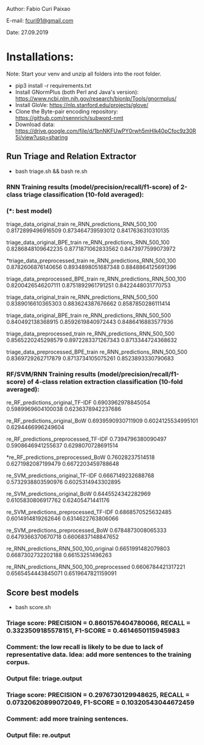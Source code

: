 Author: Fabio Curi Paixao 

E-mail: fcuri91@gmail.com

Date: 27.09.2019

# Installations:

Note: Start your venv and unzip all folders into the root folder.

* pip3 install -r requirements.txt
* Install GNormPlus (both Perl and Java's version): https://www.ncbi.nlm.nih.gov/research/bionlp/Tools/gnormplus/
* Install GloVe: https://nlp.stanford.edu/projects/glove/
* Clone the Byte-pair encoding repository: https://github.com/rsennrich/subword-nmt
* Download data: https://drive.google.com/file/d/1bnNKFUwPY0rwh5mHIk40pCfoc9z30R5j/view?usp=sharing

## Run Triage and Relation Extractor

   * bash triage.sh && bash re.sh

### RNN Training results (model/precision/recall/f1-score) of 2-class triage classification (10-fold averaged):
### (*: best model)

triage_data_original_train re_RNN_predictions_RNN_500_100	0.8172899496916509	0.873464739593012	0.8417636310310135

triage_data_original_BPE_train re_RNN_predictions_RNN_500_100	0.8286848109642235	0.8771871062833562	0.8473977599073972

*triage_data_preprocessed_train re_RNN_predictions_RNN_500_100	0.8782606876140656	0.8934898051687348	0.8848864125691396

triage_data_preprocessed_BPE_train re_RNN_predictions_RNN_500_100	0.8200426546207111	0.8751892961791251	0.8422448031770753

triage_data_original_train re_RNN_predictions_RNN_500_500	0.8389016610365303	0.883624387676662	0.8587850286111414

triage_data_original_BPE_train re_RNN_predictions_RNN_500_500	0.840492138368915	0.8592619840972443	0.8486416883577936

triage_data_preprocessed_train re_RNN_predictions_RNN_500_500	0.8565220245298579	0.8972283371267343	0.8713344724368632

triage_data_preprocessed_BPE_train re_RNN_predictions_RNN_500_500	0.8369729262717879	0.8713734105075261	0.8523893330790683

### RF/SVM/RNN Training results (model/precision/recall/f1-score) of 4-class relation extraction classification (10-fold averaged):

re_RF_predictions_original_TF-IDF	0.6903962978845054	0.5989969604100038	0.6236378942237686

re_RF_predictions_original_BoW	0.6939590930711909	0.6024125534995101	0.6294466996249604

re_RF_predictions_preprocessed_TF-IDF	0.7394796380090497	0.5908646941255637	0.6298070728691514

*re_RF_predictions_preprocessed_BoW	0.76028237514518	0.6271982087199479	0.6672203459788648

re_SVM_predictions_original_TF-IDF	0.6667149232688768	0.5732938803590976	0.6025314943302895

re_SVM_predictions_original_BoW	0.6445524342282969	0.6105830806917762	0.62405471441176

re_SVM_predictions_preprocessed_TF-IDF	0.6868570525632485	0.6014914819262646	0.6314622763806066

re_SVM_predictions_preprocessed_BoW	0.6784873008065333	0.6479366370670718	0.6606837148847652

re_RNN_predictions_RNN_500_100_original	0.6651991482079803	0.6687302732202188	0.66153251496263

re_RNN_predictions_RNN_500_100_preprocessed	0.6606784421317221	0.6565454443845071	0.6519647821159091

## Score best models

   * bash score.sh 

### Triage score: PRECISION = 0.8601576404780066, RECALL = 0.3323509185578151, F1-SCORE = 0.4614650115945983

### Comment: the low recall is likely to be due to lack of representative data. Idea: add more sentences to the training corpus.

### Output file: triage.output

### Triage score: PRECISION = 0.2976730129948625, RECALL = 0.07320620899072049, F1-SCORE = 0.10320543044672459

### Comment: add more training sentences.

### Output file: re.output
